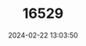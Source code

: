 ---
title: "16529"
category: "Pelusios broadleyi"
draft: false
date: 2024-02-22 13:03:50
languages:
  English: ["Lake Turkana Hinged Terrapin", "Turkana Mud Turtle"]
---